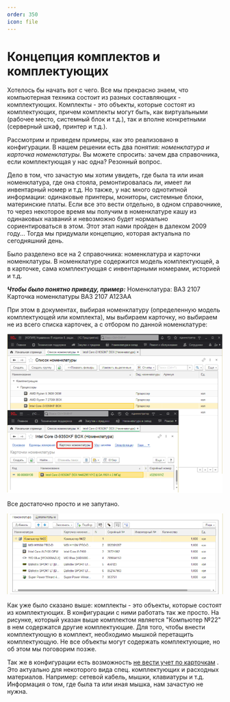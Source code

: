 ```yaml
---
order: 350
icon: file
---
```


# Концепция комплектов и комплектующих

Хотелось бы начать вот с чего. Все мы прекрасно знаем, что компьютерная техника состоит из разных составляющих - комплектующих. Комплекты - это объекты, которые состоят из комплектующих, причем комплекты могут быть, как виртуальными (рабочее место, системный блок и т.д.), так и вполне конкретными (серверный шкаф, принтер и т.д.).

Рассмотрим и приведем примеры, как это реализовано в конфигурации.
В нашем решении есть два понятия: *номенклатура и карточка номенклатуры*. Вы можете спросить: зачем два справочника, если комплектующая у нас одна? Резонный вопрос.

Дело в том, что зачастую мы хотим увидеть, где была та или иная номенклатура, где она стояла, ремонтировалась ли, имеет ли инвентарный номер и т.д. Но также, у нас много однотипной информации: одинаковые принтеры, мониторы, системные блоки, материнские платы. Если все это вести отдельно, в одном справочнике, то через некоторое время мы получим в номенклатуре кашу из одинаковых названий и невозможно будет нормально сориентироваться в этом. Этот этап нами пройден в далеком 2009 году... Тогда мы придумали концепцию, которая актуальна по сегодняшний день.

Было разделено все на 2 справочника: номенклатура и карточки номенклатуры. В номенклатуре содержится модель комплектующей, а в карточке, сама комплектующая с инвентарными номерами, историей и т.д.

***Чтобы было понятно приведу, пример:***
Номенклатура: ВАЗ 2107
Карточка номенклатуры ВАЗ 2107 А123АА

При этом в документах, выбирая номенклатуру (определенную модель комплектующей или комплекта), мы выбираем карточку, но выбираем не из всего списка карточек, а с отбором по данной номенклатуре:

![01_КонцепцияКомплектов](static/01_КонцепцияКомплектов.png)

Все достаточно просто и не запутано.

![02_КонцепцияКомплектов](static/02_КонцепцияКомплектов.png)

Как уже было сказано выше: комплекты - это объекты, которые состоят из комплектующих. В конфигурации с ними работать так же просто. На рисунке, который указан выше комплектом является "Компьютер №22" в нем содержатся другие комплектующие. Для того, чтобы внести комплектующую в комплект, необходимо мышкой перетащить комплектующую. Не все объекты могут содержать комплектующие, но об этом мы поговорим позже.

Так же в конфигурации есть возможность [не вести учет по карточкам](https://softonit.ru/FAQ/courses/?COURSE_ID=1&LESSON_ID=665) . Это актуально для некоторого вида спец. комплектующих и расходных материалов. Например: сетевой кабель, мышки, клавиатуры и т.д. Информация о том, где была та или иная мышка, нам зачастую не нужна.